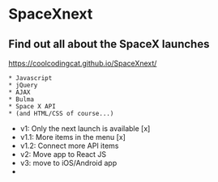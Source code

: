 # SpaceXnext
## Find out all about the SpaceX launches
https://coolcodingcat.github.io/SpaceXnext/

```
* Javascript
* jQuery
* AJAX
* Bulma
* Space X API
* (and HTML/CSS of course...)
```

- v1: Only the next launch is available [x]
- v1.1: More items in the menu [x]
- v1.2: Connect more API items
- v2: Move app to React JS
- v3: move to iOS/Android app
- 
